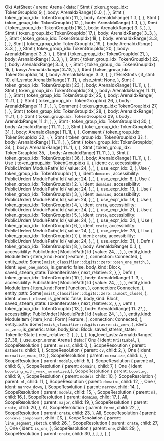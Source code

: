 Ok(
    AstSheet {
        arena: Arena {
            data: [
                Stmt {
                    token_group_idx: TokenGroupIdx(
                        9,
                    ),
                    body: ArenaIdxRange(
                        0..0,
                    ),
                },
                Stmt {
                    token_group_idx: TokenGroupIdx(
                        11,
                    ),
                    body: ArenaIdxRange(
                        1..1,
                    ),
                },
                Stmt {
                    token_group_idx: TokenGroupIdx(
                        12,
                    ),
                    body: ArenaIdxRange(
                        1..1,
                    ),
                },
                Stmt {
                    token_group_idx: TokenGroupIdx(
                        16,
                    ),
                    body: ArenaIdxRange(
                        3..3,
                    ),
                },
                Stmt {
                    token_group_idx: TokenGroupIdx(
                        17,
                    ),
                    body: ArenaIdxRange(
                        3..3,
                    ),
                },
                Stmt {
                    token_group_idx: TokenGroupIdx(
                        18,
                    ),
                    body: ArenaIdxRange(
                        3..3,
                    ),
                },
                Stmt {
                    token_group_idx: TokenGroupIdx(
                        19,
                    ),
                    body: ArenaIdxRange(
                        3..3,
                    ),
                },
                Stmt {
                    token_group_idx: TokenGroupIdx(
                        20,
                    ),
                    body: ArenaIdxRange(
                        3..3,
                    ),
                },
                Stmt {
                    token_group_idx: TokenGroupIdx(
                        21,
                    ),
                    body: ArenaIdxRange(
                        3..3,
                    ),
                },
                Stmt {
                    token_group_idx: TokenGroupIdx(
                        22,
                    ),
                    body: ArenaIdxRange(
                        3..3,
                    ),
                },
                Stmt {
                    token_group_idx: TokenGroupIdx(
                        15,
                    ),
                    body: ArenaIdxRange(
                        3..10,
                    ),
                },
                Stmt {
                    token_group_idx: TokenGroupIdx(
                        14,
                    ),
                    body: ArenaIdxRange(
                        3..3,
                    ),
                },
                IfElseStmts {
                    if_stmt: 10,
                    elif_stmts: ArenaIdxRange(
                        11..11,
                    ),
                    else_stmt: None,
                },
                Stmt {
                    token_group_idx: TokenGroupIdx(
                        23,
                    ),
                    body: ArenaIdxRange(
                        11..11,
                    ),
                },
                Stmt {
                    token_group_idx: TokenGroupIdx(
                        24,
                    ),
                    body: ArenaIdxRange(
                        11..11,
                    ),
                },
                Stmt {
                    token_group_idx: TokenGroupIdx(
                        25,
                    ),
                    body: ArenaIdxRange(
                        11..11,
                    ),
                },
                Stmt {
                    token_group_idx: TokenGroupIdx(
                        26,
                    ),
                    body: ArenaIdxRange(
                        11..11,
                    ),
                },
                Comment {
                    token_group_idx: TokenGroupIdx(
                        27,
                    ),
                },
                Stmt {
                    token_group_idx: TokenGroupIdx(
                        28,
                    ),
                    body: ArenaIdxRange(
                        11..11,
                    ),
                },
                Stmt {
                    token_group_idx: TokenGroupIdx(
                        29,
                    ),
                    body: ArenaIdxRange(
                        11..11,
                    ),
                },
                Stmt {
                    token_group_idx: TokenGroupIdx(
                        30,
                    ),
                    body: ArenaIdxRange(
                        11..11,
                    ),
                },
                Stmt {
                    token_group_idx: TokenGroupIdx(
                        31,
                    ),
                    body: ArenaIdxRange(
                        11..11,
                    ),
                },
                Comment {
                    token_group_idx: TokenGroupIdx(
                        32,
                    ),
                },
                Stmt {
                    token_group_idx: TokenGroupIdx(
                        33,
                    ),
                    body: ArenaIdxRange(
                        11..11,
                    ),
                },
                Stmt {
                    token_group_idx: TokenGroupIdx(
                        34,
                    ),
                    body: ArenaIdxRange(
                        11..11,
                    ),
                },
                Stmt {
                    token_group_idx: TokenGroupIdx(
                        35,
                    ),
                    body: ArenaIdxRange(
                        11..11,
                    ),
                },
                Stmt {
                    token_group_idx: TokenGroupIdx(
                        36,
                    ),
                    body: ArenaIdxRange(
                        11..11,
                    ),
                },
                Use {
                    token_group_idx: TokenGroupIdx(
                        0,
                    ),
                    ident: `cv`,
                    accessibility: PublicUnder(
                        ModulePath(
                            Id {
                                value: 24,
                            },
                        ),
                    ),
                    use_expr_idx: 3,
                },
                Use {
                    token_group_idx: TokenGroupIdx(
                        1,
                    ),
                    ident: `domains`,
                    accessibility: PublicUnder(
                        ModulePath(
                            Id {
                                value: 24,
                            },
                        ),
                    ),
                    use_expr_idx: 8,
                },
                Use {
                    token_group_idx: TokenGroupIdx(
                        2,
                    ),
                    ident: `domains`,
                    accessibility: PublicUnder(
                        ModulePath(
                            Id {
                                value: 24,
                            },
                        ),
                    ),
                    use_expr_idx: 13,
                },
                Use {
                    token_group_idx: TokenGroupIdx(
                        3,
                    ),
                    ident: `domains`,
                    accessibility: PublicUnder(
                        ModulePath(
                            Id {
                                value: 24,
                            },
                        ),
                    ),
                    use_expr_idx: 18,
                },
                Use {
                    token_group_idx: TokenGroupIdx(
                        4,
                    ),
                    ident: `crate`,
                    accessibility: PublicUnder(
                        ModulePath(
                            Id {
                                value: 24,
                            },
                        ),
                    ),
                    use_expr_idx: 21,
                },
                Use {
                    token_group_idx: TokenGroupIdx(
                        5,
                    ),
                    ident: `crate`,
                    accessibility: PublicUnder(
                        ModulePath(
                            Id {
                                value: 24,
                            },
                        ),
                    ),
                    use_expr_idx: 24,
                },
                Use {
                    token_group_idx: TokenGroupIdx(
                        6,
                    ),
                    ident: `crate`,
                    accessibility: PublicUnder(
                        ModulePath(
                            Id {
                                value: 24,
                            },
                        ),
                    ),
                    use_expr_idx: 28,
                },
                Use {
                    token_group_idx: TokenGroupIdx(
                        7,
                    ),
                    ident: `crate`,
                    accessibility: PublicUnder(
                        ModulePath(
                            Id {
                                value: 24,
                            },
                        ),
                    ),
                    use_expr_idx: 31,
                },
                Defn {
                    token_group_idx: TokenGroupIdx(
                        8,
                    ),
                    body: ArenaIdxRange(
                        0..1,
                    ),
                    accessibility: PublicUnder(
                        ModulePath(
                            Id {
                                value: 24,
                            },
                        ),
                    ),
                    entity_kind: ModuleItem {
                        item_kind: Form(
                            Feature,
                        ),
                        connection: Connected,
                    },
                    entity_path: Some(
                        `mnist_classifier::digits::zero::open_one_match`,
                    ),
                    ident: `open_one_match`,
                    is_generic: false,
                    body_kind: Block,
                    saved_stream_state: TokenIterState {
                        next_relative: 2,
                    },
                },
                Defn {
                    token_group_idx: TokenGroupIdx(
                        10,
                    ),
                    body: ArenaIdxRange(
                        1..3,
                    ),
                    accessibility: PublicUnder(
                        ModulePath(
                            Id {
                                value: 24,
                            },
                        ),
                    ),
                    entity_kind: ModuleItem {
                        item_kind: Form(
                            Function,
                        ),
                        connection: Connected,
                    },
                    entity_path: Some(
                        `mnist_classifier::digits::zero::almost_closed`,
                    ),
                    ident: `almost_closed`,
                    is_generic: false,
                    body_kind: Block,
                    saved_stream_state: TokenIterState {
                        next_relative: 2,
                    },
                },
                Defn {
                    token_group_idx: TokenGroupIdx(
                        13,
                    ),
                    body: ArenaIdxRange(
                        11..27,
                    ),
                    accessibility: PublicUnder(
                        ModulePath(
                            Id {
                                value: 24,
                            },
                        ),
                    ),
                    entity_kind: ModuleItem {
                        item_kind: Form(
                            Feature,
                        ),
                        connection: Connected,
                    },
                    entity_path: Some(
                        `mnist_classifier::digits::zero::is_zero`,
                    ),
                    ident: `is_zero`,
                    is_generic: false,
                    body_kind: Block,
                    saved_stream_state: TokenIterState {
                        next_relative: 2,
                    },
                },
            ],
        },
        top_level_asts: ArenaIdxRange(
            27..38,
        ),
        use_expr_arena: Arena {
            data: [
                One {
                    ident: `MnistLabel`,
                },
                ScopeResolution {
                    parent: `mnist`,
                    child: 0,
                },
                ScopeResolution {
                    parent: `datasets`,
                    child: 1,
                },
                ScopeResolution {
                    parent: `cv`,
                    child: 2,
                },
                One {
                    ident: `normalize_vmax_f32`,
                },
                ScopeResolution {
                    parent: `normalize`,
                    child: 4,
                },
                ScopeResolution {
                    parent: `models`,
                    child: 5,
                },
                ScopeResolution {
                    parent: `ml`,
                    child: 6,
                },
                ScopeResolution {
                    parent: `domains`,
                    child: 7,
                },
                One {
                    ident: `boosting_with_vmax_normalized`,
                },
                ScopeResolution {
                    parent: `boosting`,
                    child: 9,
                },
                ScopeResolution {
                    parent: `models`,
                    child: 10,
                },
                ScopeResolution {
                    parent: `ml`,
                    child: 11,
                },
                ScopeResolution {
                    parent: `domains`,
                    child: 12,
                },
                One {
                    ident: `narrow_down`,
                },
                ScopeResolution {
                    parent: `narrow`,
                    child: 14,
                },
                ScopeResolution {
                    parent: `models`,
                    child: 15,
                },
                ScopeResolution {
                    parent: `ml`,
                    child: 16,
                },
                ScopeResolution {
                    parent: `domains`,
                    child: 17,
                },
                All,
                ScopeResolution {
                    parent: `major`,
                    child: 19,
                },
                ScopeResolution {
                    parent: `crate`,
                    child: 20,
                },
                All,
                ScopeResolution {
                    parent: `fermi`,
                    child: 22,
                },
                ScopeResolution {
                    parent: `crate`,
                    child: 23,
                },
                All,
                ScopeResolution {
                    parent: `concave_component`,
                    child: 25,
                },
                ScopeResolution {
                    parent: `line_segment_sketch`,
                    child: 26,
                },
                ScopeResolution {
                    parent: `crate`,
                    child: 27,
                },
                One {
                    ident: `is_one`,
                },
                ScopeResolution {
                    parent: `one`,
                    child: 29,
                },
                ScopeResolution {
                    parent: `crate`,
                    child: 30,
                },
            ],
        },
    },
)